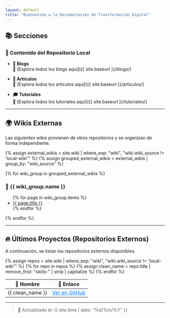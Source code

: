 ```yaml
---
layout: default
title: "Bienvenido a la Documentación de Transformación Digital"
---
```


## 📚 Secciones

### 📌 Contenido del Repositorio Local

- **📖 Blogs**  
  📂 [Explora todos los blogs aquí]({{ site.baseurl }}/blogs/)

- **📑 Artículos**  
  📂 [Explora todos los artículos aquí]({{ site.baseurl }}/articulos/)

- **🎓 Tutoriales**  
  📂 [Explora todos los tutoriales aquí]({{ site.baseurl }}/tutoriales/)

---

## 🌍 Wikis Externas

Las siguientes wikis provienen de otros repositorios y se organizan de forma independiente.

{% assign external_wikis = site.wiki | where_exp: "wiki", "wiki.wiki_source != 'local-wiki'" %}
{% assign grouped_external_wikis = external_wikis | group_by: "wiki_source" %}

{% for wiki_group in grouped_external_wikis %}
### 🔹 {{ wiki_group.name }}
<ul>
  {% for page in wiki_group.items %}
  <li><a href="{{ page.url | relative_url }}">{{ page.title }}</a></li>
  {% endfor %}
</ul>
{% endfor %}

---

## 🔥 Últimos Proyectos (Repositorios Externos)

A continuación, se listan los repositorios externos disponibles.

<table>
  <thead>
    <tr>
      <th>📂 Nombre</th>
      <th>🔗 Enlace</th>
    </tr>
  </thead>
  <tbody>
    {% assign repos = site.wiki | where_exp: "wiki", "wiki.wiki_source != 'local-wiki'" %}
    {% for repo in repos %}
      {% assign clean_name = repo.title | remove_first: "skills-" | strip | capitalize %}
      <tr>
        <td>{{ clean_name }}</td>
        <td>
          <a class="btn btn-primary text-dark" 
             href="{{ repo.repo_url }}" 
             target="_blank"
             style="color: #007bff; text-decoration: underline;">
            Ver en GitHub
          </a>
        </td>
      </tr>
    {% endfor %}
  </tbody>
</table>

---

> 📅 Actualizado el: {{ site.time | date: "%d/%m/%Y" }}
